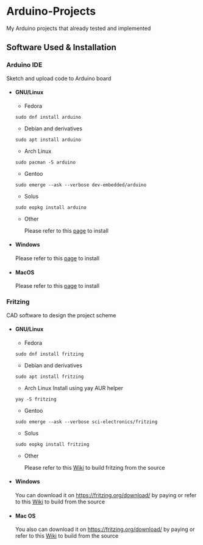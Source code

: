 # Arduino-Projects

My Arduino projects that already tested and implemented

## Software Used & Installation
### Arduino IDE 
Sketch and upload code to Arduino board
- #### GNU/Linux
  - Fedora 
   ``` 
   sudo dnf install arduino
   ```
  - Debian and derivatives
   ```
   sudo apt install arduino
   ```
  - Arch Linux
   ```
   sudo pacman -S arduino
   ```
  - Gentoo
   ```
   sudo emerge --ask --verbose dev-embedded/arduino
   ```
  - Solus
   ```
   sudo eopkg install arduino
   ```
  - Other

     Please refer to this [page](https://www.arduino.cc/en/Guide/Linux) to install	

- #### Windows
  Please refer to this [page](https://www.arduino.cc/en/Guide/Windows) to install
- #### MacOS
  Please refer to this [page](https://www.arduino.cc/en/guide/macOSX) to install

### Fritzing

CAD software to design the project scheme

- #### GNU/Linux
  - Fedora 
  ``` 
  sudo dnf install fritzing
  ```
  - Debian and derivatives
  ```
  sudo apt install fritzing
  ```
  - Arch Linux
  Install using yay AUR helper
  ```
  yay -S fritzing
  ```
  - Gentoo
  ```
  sudo emerge --ask --verbose sci-electronics/fritzing
  ```
  - Solus
  ```
  sudo eopkg install fritzing
  ```
  - Other
  
     Please refer to this [Wiki](https://github.com/fritzing/fritzing-app/wiki/1.3-Linux-notes) to build fritzing from the source
 
- #### Windows
  You can download it on https://fritzing.org/download/ by paying or refer to this [Wiki](https://github.com/fritzing/fritzing-app/wiki/1.-Building-Fritzing) to build from the source

- #### Mac OS
  You also can download it on https://fritzing.org/download/ by paying or refer to this [Wiki](https://github.com/fritzing/fritzing-app/wiki/1.1-Mac-notes) to build from the source
